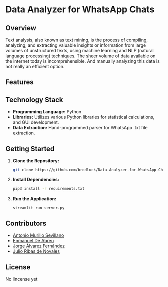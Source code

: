 # Data Analyzer for WhatsApp Chats

## Overview
Text analysis, also known as text mining, is the process of compiling, analyzing, and 
extracting valuable insights or information from large volumes of unstructured texts, using 
machine learning and NLP (natural language processing) techniques.
The sheer volume of data available on the internet today is incomprehensible. And 
manually analyzing this data is not really an efficient option.

## Features


## Technology Stack

- **Programming Language:** Python
- **Libraries:** Utilizes various Python libraries for statistical calculations, and GUI development.
- **Data Extraction:** Hand-programmed parser for WhatsApp .txt file extraction.

## Getting Started

1. **Clone the Repository:**
   ```bash
   git clone https://github.com/brodluck/Data-Analyzer-for-WhatsApp-Chats.git
   ```

2. **Install Dependencies:**
   ```bash
   pip3 install -r requirements.txt
   ```

3. **Run the Application:**
   ```bash
   streamlit run server.py 
   ```

## Contributors

- [Antonio Murillo Sevillano](https://github.com/murisevi)
- [Enmanuel De Abreu](https://github.com/brodluck)
- [Jorge Álvarez Fernández](https://github.com/joregete)
- [Julio Ribas de Novales](https://github.com/jRibasN)

## License

No lincense yet
